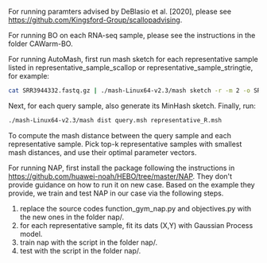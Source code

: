 For running paramters advised by DeBlasio et al. [2020], please see https://github.com/Kingsford-Group/scallopadvising.

For running BO on each RNA-seq sample, please see the instructions in the folder CAWarm-BO. 

For running AutoMash, first run mash sketch for each representative sample listed in representative_sample_scallop or representative_sample_stringtie, for example:

```bash
cat SRR3944332.fastq.gz | ./mash-Linux64-v2.3/mash sketch -r -m 2 -o SRR3944332 -
```
Next, for each query sample, also generate its MinHash sketch. Finally, run:

```bash
./mash-Linux64-v2.3/mash dist query.msh representative_R.msh
```
To compute the mash distance between the query sample and each representative sample. Pick top-k representative samples with smallest mash distances, and use their optimal parameter vectors. 

For running NAP, first install the package following the instructions in https://github.com/huawei-noah/HEBO/tree/master/NAP. They don't provide guidance on how to run it on new case. Based on the example they provide, we train and test NAP in our case via the following steps. 

1. replace the source codes function_gym_nap.py and objectives.py with the new ones in the folder nap/. 
2. for each representative sample, fit its dats (X,Y) with Gaussian Process model. 
3. train nap with the script in the folder nap/. 
4. test with the script in the folder nap/. 

